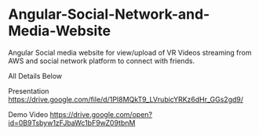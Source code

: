 # Angular-Social-Network-and-Media-Website
Angular Social media website for view/upload of VR Videos streaming from AWS and social network platform to connect with friends.

All Details Below

Presentation
https://drive.google.com/file/d/1PI8MQkT9_LVrubicYRKz6dHr_GGs2gd9/

Demo Video
https://drive.google.com/open?id=0B9Tsbyw1zFJbaWc1bF9wZ09tbnM
